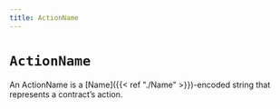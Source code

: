 ```yaml
---
title: ActionName
---
```


# `ActionName`

An ActionName is a [Name]({{< ref "./Name" >}})-encoded string that represents a contract’s action.